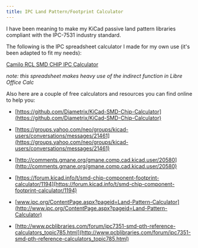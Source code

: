 ```yaml
---
title: IPC Land Pattern/Footprint Calculator
---
```


I have been meaning to make my KiCad passive land pattern libraries compliant 
with the IPC-7531 industry standard.

The following is the IPC spreadsheet calculator I made for my own use 
(it's been adapted to fit my needs):

[Camilo RCL SMD CHIP IPC Calculator](https://github.com/camilotejeiro/kicad_tools_scripts/blob/master/rcl_smd_chip_ipc_calculators/rcl_smd_chip_ipc_calculator_cat.ods)

_note: this spreadsheet makes heavy use of the indirect function in Libre 
Office Calc_

Also here are a couple of free calculators and resources you can find online to 
help you:
    
* [https://github.com/Diametrix/KiCad-SMD-Chip-Calculator](https://github.com/Diametrix/KiCad-SMD-Chip-Calculator)


* [https://groups.yahoo.com/neo/groups/kicad-users/conversations/messages/21461](https://groups.yahoo.com/neo/groups/kicad-users/conversations/messages/21461)


* [http://comments.gmane.org/gmane.comp.cad.kicad.user/20580](http://comments.gmane.org/gmane.comp.cad.kicad.user/20580)


* [https://forum.kicad.info/t/smd-chip-component-footprint-calculator/1194](https://forum.kicad.info/t/smd-chip-component-footprint-calculator/1194)


* [www.ipc.org/ContentPage.aspx?pageid=Land-Pattern-Calculator](http://www.ipc.org/ContentPage.aspx?pageid=Land-Pattern-Calculator)

    
* [http://www.pcblibraries.com/forum/ipc7351-smd-pth-reference-calculators_topic785.html](http://www.pcblibraries.com/forum/ipc7351-smd-pth-reference-calculators_topic785.html)

